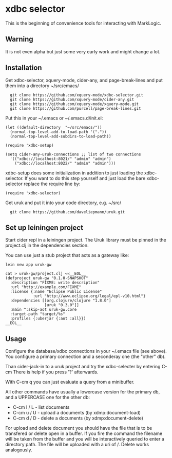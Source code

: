 # xdbc selector

This is the beginning of convenience tools for interacting with MarkLogic.

## Warning

It is not even alpha but just some very early work and might change a lot.

## Installation

Get xdbc-selector, xquery-mode, cider-any, and page-break-lines and put them
into a directory ~/src/emacs/
```
  git clone https://github.com/xquery-mode/xdbc-selector.git
  git clone https://github.com/xquery-mode/cider-any.git
  git clone https://github.com/xquery-mode/xquery-mode.git
  git clone https://github.com/purcell/page-break-lines.git
```

Put this in your ~/.emacs or ~/.emacs.d/init.el:

```
(let ((default-directory  "~/src/emacs/"))
  (normal-top-level-add-to-load-path '("."))
  (normal-top-level-add-subdirs-to-load-path))

(require 'xdbc-setup)

(setq cider-any-uruk-connections ;; list of two connections
  '(("xdbc://localhost:8021/" "admin" "admin")
    ("xdbc://localhost:8022/" "admin" "admin")))
```
xdbc-setup does some initialization in addition to just loading the
xdbc-selector.  If you want to do this step yourself and just load the
bare xdbc-selector replace the require line by:
```
(require 'xdbc-selector)
```

Get uruk and put it into your code directory, e.g. ~/src/
```
  git clone https://github.com/daveliepmann/uruk.git
```

## Set up leiningen project

Start cider repl in a leiningen project. The Uruk library must be
pinned in the project.clj in the dependencies section.

You can use just a stub project that acts as a gateway like:
```
lein new app uruk-gw

cat > uruk-gw/project.clj <<__EOL__
(defproject uruk-gw "0.1.0-SNAPSHOT"
  :description "FIXME: write description"
  :url "http://example.com/FIXME"
  :license {:name "Eclipse Public License"
            :url "http://www.eclipse.org/legal/epl-v10.html"}
  :dependencies [[org.clojure/clojure "1.8.0"]
                 [uruk "0.3.0"]]
  :main ^:skip-aot uruk-gw.core
  :target-path "target/%s"
  :profiles {:uberjar {:aot :all}})
__EOL__
```

## Usage

Configure the database/xdbc connections in your ~/.emacs file (see above).
You configure a primary connection and a seconderay one (the "other" db).

Than cider-jack-in to a uruk project and try the xdbc-selecter by entering C-cm
There is help if you press '?' afterwards.

With  C-cm q  you can just evaluate a query from a minibuffer.

All other commands have usually a lowercase version for the primary db, and
a UPPERCASE one for the other db:
- C-cm l / L  -  list documents
- C-cm u / U  -  upload a documents (by xdmp:document-load)
- C-cm d / D  -  delete a documents (by xdmp:document-delete)

For upload and delete document you should have the file that
is to be transfered or delete open in a buffer. If you fire
the command the filename will be taken from the buffer and
you will be interactively queried to enter a directory path.
The file will be uploaded with a uri of <directory>/<filename>.
Delete works analogously.
